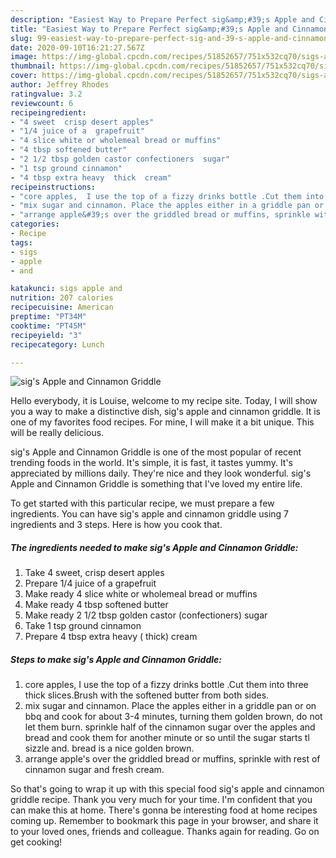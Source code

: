 ```yaml
---
description: "Easiest Way to Prepare Perfect sig&amp;#39;s Apple and Cinnamon Griddle"
title: "Easiest Way to Prepare Perfect sig&amp;#39;s Apple and Cinnamon Griddle"
slug: 99-easiest-way-to-prepare-perfect-sig-and-39-s-apple-and-cinnamon-griddle
date: 2020-09-10T16:21:27.567Z
image: https://img-global.cpcdn.com/recipes/51852657/751x532cq70/sigs-apple-and-cinnamon-griddle-recipe-main-photo.jpg
thumbnail: https://img-global.cpcdn.com/recipes/51852657/751x532cq70/sigs-apple-and-cinnamon-griddle-recipe-main-photo.jpg
cover: https://img-global.cpcdn.com/recipes/51852657/751x532cq70/sigs-apple-and-cinnamon-griddle-recipe-main-photo.jpg
author: Jeffrey Rhodes
ratingvalue: 3.2
reviewcount: 6
recipeingredient:
- "4 sweet  crisp desert apples"
- "1/4 juice of a  grapefruit"
- "4 slice white or wholemeal bread or muffins"
- "4 tbsp softened butter"
- "2 1/2 tbsp golden castor confectioners  sugar"
- "1 tsp ground cinnamon"
- "4 tbsp extra heavy  thick  cream"
recipeinstructions:
- "core apples,  I use the top of a fizzy drinks bottle .Cut them into three thick slices.Brush with the softened butter from both sides."
- "mix sugar and cinnamon. Place the apples either in a griddle pan or on bbq and cook for about 3-4 minutes, turning them golden brown, do not let them burn. sprinkle half of the cinnamon sugar over the apples and bread and cook them for another minute or so until the sugar starts tl sizzle and. bread is a nice golden brown."
- "arrange apple&#39;s over the griddled bread or muffins, sprinkle with rest of cinnamon sugar and fresh cream."
categories:
- Recipe
tags:
- sigs
- apple
- and

katakunci: sigs apple and 
nutrition: 207 calories
recipecuisine: American
preptime: "PT34M"
cooktime: "PT45M"
recipeyield: "3"
recipecategory: Lunch

---
```



![sig&#39;s Apple and Cinnamon Griddle](https://img-global.cpcdn.com/recipes/51852657/751x532cq70/sigs-apple-and-cinnamon-griddle-recipe-main-photo.jpg)

Hello everybody, it is Louise, welcome to my recipe site. Today, I will show you a way to make a distinctive dish, sig&#39;s apple and cinnamon griddle. It is one of my favorites food recipes. For mine, I will make it a bit unique. This will be really delicious.

sig&#39;s Apple and Cinnamon Griddle is one of the most popular of recent trending foods in the world. It's simple, it is fast, it tastes yummy. It's appreciated by millions daily. They're nice and they look wonderful. sig&#39;s Apple and Cinnamon Griddle is something that I've loved my entire life.




To get started with this particular recipe, we must prepare a few ingredients. You can have sig&#39;s apple and cinnamon griddle using 7 ingredients and 3 steps. Here is how you cook that.

##### The ingredients needed to make sig&#39;s Apple and Cinnamon Griddle:

1. Take 4 sweet,  crisp desert apples
1. Prepare 1/4 juice of a  grapefruit
1. Make ready 4 slice white or wholemeal bread or muffins
1. Make ready 4 tbsp softened butter
1. Make ready 2 1/2 tbsp golden castor (confectioners)  sugar
1. Take 1 tsp ground cinnamon
1. Prepare 4 tbsp extra heavy ( thick)  cream




##### Steps to make sig&#39;s Apple and Cinnamon Griddle:

1. core apples,  I use the top of a fizzy drinks bottle .Cut them into three thick slices.Brush with the softened butter from both sides.
1. mix sugar and cinnamon. Place the apples either in a griddle pan or on bbq and cook for about 3-4 minutes, turning them golden brown, do not let them burn. sprinkle half of the cinnamon sugar over the apples and bread and cook them for another minute or so until the sugar starts tl sizzle and. bread is a nice golden brown.
1. arrange apple&#39;s over the griddled bread or muffins, sprinkle with rest of cinnamon sugar and fresh cream.




So that's going to wrap it up with this special food sig&#39;s apple and cinnamon griddle recipe. Thank you very much for your time. I'm confident that you can make this at home. There's gonna be interesting food at home recipes coming up. Remember to bookmark this page in your browser, and share it to your loved ones, friends and colleague. Thanks again for reading. Go on get cooking!
